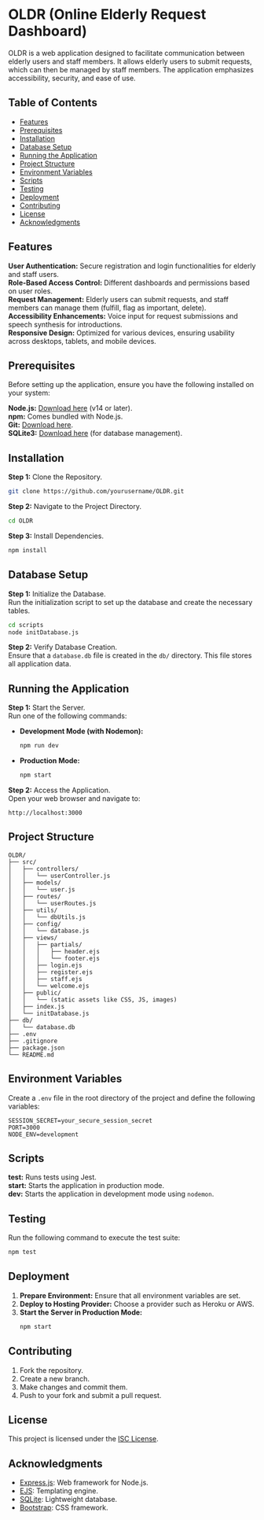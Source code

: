 # OLDR (Online Elderly Request Dashboard)

OLDR is a web application designed to facilitate communication between elderly users and staff members. It allows elderly users to submit requests, which can then be managed by staff members. The application emphasizes accessibility, security, and ease of use.

## Table of Contents

- [Features](#features)
- [Prerequisites](#prerequisites)
- [Installation](#installation)
- [Database Setup](#database-setup)
- [Running the Application](#running-the-application)
- [Project Structure](#project-structure)
- [Environment Variables](#environment-variables)
- [Scripts](#scripts)
- [Testing](#testing)
- [Deployment](#deployment)
- [Contributing](#contributing)
- [License](#license)
- [Acknowledgments](#acknowledgments)

## Features

**User Authentication:** Secure registration and login functionalities for elderly and staff users.  
**Role-Based Access Control:** Different dashboards and permissions based on user roles.  
**Request Management:** Elderly users can submit requests, and staff members can manage them (fulfill, flag as important, delete).  
**Accessibility Enhancements:** Voice input for request submissions and speech synthesis for introductions.  
**Responsive Design:** Optimized for various devices, ensuring usability across desktops, tablets, and mobile devices.

## Prerequisites

Before setting up the application, ensure you have the following installed on your system:

**Node.js:** [Download here](https://nodejs.org/en/download/) (v14 or later).  
**npm:** Comes bundled with Node.js.  
**Git:** [Download here](https://git-scm.com/downloads).  
**SQLite3:** [Download here](https://www.sqlite.org/download.html) (for database management).

## Installation

**Step 1:** Clone the Repository.  
```bash
git clone https://github.com/yourusername/OLDR.git
```

**Step 2:** Navigate to the Project Directory.  
```bash
cd OLDR
```

**Step 3:** Install Dependencies.  
```bash
npm install
```

## Database Setup

**Step 1:** Initialize the Database.  
Run the initialization script to set up the database and create the necessary tables.
```bash
cd scripts
node initDatabase.js
```

**Step 2:** Verify Database Creation.  
Ensure that a `database.db` file is created in the `db/` directory. This file stores all application data.

## Running the Application

**Step 1:** Start the Server.  
Run one of the following commands:

- **Development Mode (with Nodemon):**  
  ```bash
  npm run dev
  ```

- **Production Mode:**  
  ```bash
  npm start
  ```

**Step 2:** Access the Application.  
Open your web browser and navigate to:  
```
http://localhost:3000
```

## Project Structure

```
OLDR/
├── src/
│   ├── controllers/
│   │   └── userController.js
│   ├── models/
│   │   └── user.js
│   ├── routes/
│   │   └── userRoutes.js
│   ├── utils/
│   │   └── dbUtils.js
│   ├── config/
│   │   └── database.js
│   ├── views/
│   │   ├── partials/
│   │   │   ├── header.ejs
│   │   │   └── footer.ejs
│   │   ├── login.ejs
│   │   ├── register.ejs
│   │   ├── staff.ejs
│   │   └── welcome.ejs
│   ├── public/
│   │   └── (static assets like CSS, JS, images)
│   ├── index.js
│   └── initDatabase.js
├── db/
│   └── database.db
├── .env
├── .gitignore
├── package.json
└── README.md
```

## Environment Variables

Create a `.env` file in the root directory of the project and define the following variables:

```env
SESSION_SECRET=your_secure_session_secret
PORT=3000
NODE_ENV=development
```

## Scripts

**test:** Runs tests using Jest.  
**start:** Starts the application in production mode.  
**dev:** Starts the application in development mode using `nodemon`.

## Testing

Run the following command to execute the test suite:
```bash
npm test
```

## Deployment

1. **Prepare Environment:** Ensure that all environment variables are set.  
2. **Deploy to Hosting Provider:** Choose a provider such as Heroku or AWS.  
3. **Start the Server in Production Mode:**  
   ```bash
   npm start
   ```

## Contributing

1. Fork the repository.  
2. Create a new branch.  
3. Make changes and commit them.  
4. Push to your fork and submit a pull request.

## License

This project is licensed under the [ISC License](https://opensource.org/licenses/ISC).

## Acknowledgments

- [Express.js](https://expressjs.com/): Web framework for Node.js.  
- [EJS](https://ejs.co/): Templating engine.  
- [SQLite](https://www.sqlite.org/index.html): Lightweight database.  
- [Bootstrap](https://getbootstrap.com/): CSS framework.  

